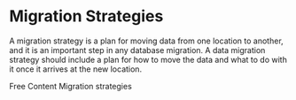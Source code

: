# Migration Strategies

A migration strategy is a plan for moving data from one location to another, and it is an important step in any database migration. A data migration strategy should include a plan for how to move the data and what to do with it once it arrives at the new location.

<ResourceGroupTitle>Free Content</ResourceGroupTitle>
<BadgeLink badgeText='Website' colorScheme="yellow" href='https://theecmconsultant.com/data-migration-strategy'>Migration strategies</BadgeLink>
